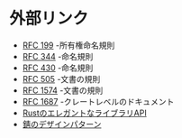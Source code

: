 # <!--External links--> 外部リンク

- <!--[RFC 199] -Ownership naming conventions-->
   [RFC 199] -所有権命名規則
- <!--[RFC 344] -Naming conventions-->
   [RFC 344] -命名規則
- <!--[RFC 430] -Naming conventions-->
   [RFC 430] -命名規則
- <!--[RFC 505] -Doc conventions-->
   [RFC 505] -文書の規則
- <!--[RFC 1574] -Doc conventions-->
   [RFC 1574] -文書の規則
- <!--[RFC 1687] -Crate-level documentation-->
   [RFC 1687] -クレートレベルのドキュメント
- <!--[Elegant Library APIs in Rust](https://deterministic.space/elegant-apis-in-rust.html)-->
   [RustのエレガントなライブラリAPI](https://deterministic.space/elegant-apis-in-rust.html)
- <!--[Rust Design Patterns](https://github.com/rust-unofficial/patterns)-->
   [錆のデザインパターン](https://github.com/rust-unofficial/patterns)

<!--[RFC 344]: https://github.com/rust-lang/rfcs/blob/master/text/0344-conventions-galore.md
 [RFC 430]: https://github.com/rust-lang/rfcs/blob/master/text/0430-finalizing-naming-conventions.md
 [RFC 1687]: https://github.com/rust-lang/rfcs/pull/1687
 [RFC 505]: https://github.com/rust-lang/rfcs/blob/master/text/0505-api-comment-conventions.md
 [RFC 1105]: https://github.com/rust-lang/rfcs/blob/master/text/1105-api-evolution.md
 [RFC 1574]: https://github.com/rust-lang/rfcs/blob/master/text/1574-more-api-documentation-conventions.md
 [RFC 199]: https://github.com/rust-lang/rfcs/blob/master/text/0199-ownership-variants.md
-->
[RFC 344]: https://github.com/rust-lang/rfcs/blob/master/text/0344-conventions-galore.md
 [RFC 430]: https://github.com/rust-lang/rfcs/blob/master/text/0430-finalizing-naming-conventions.md
 [RFC 1687]: https://github.com/rust-lang/rfcs/pull/1687
 [RFC 505]: https://github.com/rust-lang/rfcs/blob/master/text/0505-api-comment-conventions.md
 [RFC 1105]: https://github.com/rust-lang/rfcs/blob/master/text/1105-api-evolution.md
 [RFC 1574]: https://github.com/rust-lang/rfcs/blob/master/text/1574-more-api-documentation-conventions.md
 [RFC 199]: https://github.com/rust-lang/rfcs/blob/master/text/0199-ownership-variants.md

